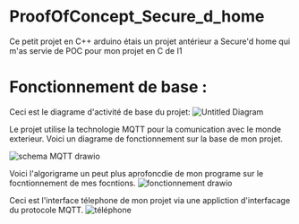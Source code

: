 # ProofOfConcept_Secure_d_home
Ce petit projet en C++ arduino étais un projet antérieur a Secure'd home qui m'as servie de POC pour mon projet en C de I1



# Fonctionnement de base :

Ceci est le diagrame d'activité de base du projet:
![Untitled Diagram](https://github.com/FunWarry/ProofOfConcept_Secure_d_home/assets/82399666/0314f80a-1da0-4a77-b8e1-ca2fee7aacc1)

Le projet utilise la technologie MQTT pour la comunication avec le monde exterieur. 
Voici un diagrame de fonctionnement sur la base de mon projet.

![schema MQTT drawio](https://github.com/FunWarry/ProofOfConcept_Secure_d_home/assets/82399666/2ccc3f38-82e9-4b0e-9475-c6eecfebdbaf)


Voici l'algorigrame un peut plus aprofoncdie de mon programe sur le focntionnement de mes focntions.
![fonctionnement drawio](https://github.com/FunWarry/ProofOfConcept_Secure_d_home/assets/82399666/06a117e0-8da7-4072-8572-859681f35aa2)

Ceci est l'interface télephone de mon projet via une appliction d'interfacage du protocole MQTT.
![téléphone](https://github.com/FunWarry/ProofOfConcept_Secure_d_home/assets/82399666/3834a8f5-56ea-439b-b2ca-7d4a79c2be4e)
